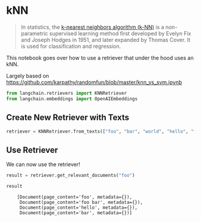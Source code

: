 # kNN

>In statistics, the [k-nearest neighbors algorithm (k-NN)](https://en.wikipedia.org/wiki/K-nearest_neighbors_algorithm) is a non-parametric supervised learning method first developed by Evelyn Fix and Joseph Hodges in 1951, and later expanded by Thomas Cover. It is used for classification and regression.

This notebook goes over how to use a retriever that under the hood uses an kNN.

Largely based on https://github.com/karpathy/randomfun/blob/master/knn_vs_svm.ipynb

<!-- WARNING: THIS FILE WAS AUTOGENERATED! DO NOT EDIT! Instead, edit the notebook w/the location & name as this file. -->


```python
from langchain.retrievers import KNNRetriever
from langchain.embeddings import OpenAIEmbeddings
```

## Create New Retriever with Texts


```python
retriever = KNNRetriever.from_texts(["foo", "bar", "world", "hello", "foo bar"], OpenAIEmbeddings())
```

## Use Retriever

We can now use the retriever!


```python
result = retriever.get_relevant_documents("foo")
```


```python
result
```

<CodeOutputBlock lang="python">

```
    [Document(page_content='foo', metadata={}),
     Document(page_content='foo bar', metadata={}),
     Document(page_content='hello', metadata={}),
     Document(page_content='bar', metadata={})]
```

</CodeOutputBlock>

